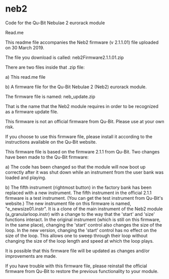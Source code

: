 # neb2
Code for the Qu-Bit Nebulae 2 eurorack module

Read.me

This readme file accompanies the Neb2 firmware (v 2.1.1.01) file uploaded on 30 March 2019. 

The file you download is called: neb2Firmware2.1.1.01.zip

There are two files inside that .zip file:

a) This read.me file

b) A firmware file for the Qu-Bit Nebulae 2 (Neb2) eurorack module.

The firmware file is named: neb_update.zip

That is the name that the Neb2 module requires in order to be recognized as a firmware update file.

This firmware is not an official firmware from Qu-Bit. Please use at your own risk.

If you choose to use this firmware file, please install it according to the instructions available on the Qu-Bit website.

This firmware file is based on the firmware 2.1.1 from Qu-Bit. Two changes have been made to the Qu-Bit firmware:

a) The code has been changed so that the module will now boot up correctly after it was shut down while an instrument from the user bank was loaded and playing. 

b) The fifth instrument (rightmost button) in the factory bank has been replaced with a new instrument. The fifth instrument in the official 2.1.1 firmware is a test instrument. (You can get the test instrument from Qu-Bit's website.) The new instrument file on this firmware is named, "e_newsize01.instr". It is a clone of the main instrument of the Neb2 module (a_granularloop.instr) with a change to the way that the 'start' and 'size' functions interact. In the original instrument (which is still on this firmware, in the same place), changing the 'start' control also changes the size of the loop. In the new version, changing the 'start' control has no effect on the size of the loop. This allows one to sweep through their loop without changing the size of the loop length and speed at which the loop plays.

It is possible that this firmware file will be updated as changes and/or improvements are made.

If you have trouble with this firmware file, please reinstall the official firmware from Qu-Bit to restore the previous functionality to your module.
